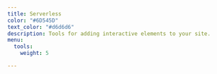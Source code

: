 ```yaml
---
title: Serverless
color: "#6D545D"
text_color: "#d6d6d6"
description: Tools for adding interactive elements to your site.
menu:
  tools:
    weight: 5

---
```

